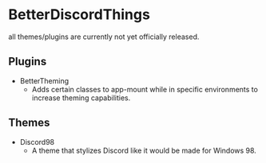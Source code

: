 # BetterDiscordThings  
all themes/plugins are currently not yet officially released.  

## Plugins  
* BetterTheming
    * Adds certain classes to app-mount while in specific environments to increase theming capabilities.  
## Themes
* Discord98
    * A theme that stylizes Discord like it would be made for Windows 98.